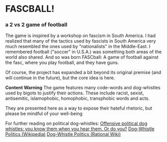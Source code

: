 # FASCBALL!
### a 2 vs 2 game of football

The game is inspired by a workshop on fascism in South America. I had realized that many of the tactics used by fascists in South America very much resembled the ones used by "nationalists" in the Middle-East. I remembered football ("soccer" in U.S.A.) was something both areas of the world also shared. And so was born FASCball: A game of football against the fasc, where you play football, and they have guns.

Of course, the project has expanded a bit beyond its original premise (and will continue in the future), but the core idea is here.

**Content Warning** The game features many code-words and dog-whistles used by bigots to justify their actions. These include racist, sexist, antisemitic, islamophobic, homophobic, transphobic words and acts.

They are presented here as a way to expose their hateful rhetoric, but please be mindful of your well-being

For further reading on political dog-whistles:
[Offensive political dog whistles: you know them when you hear them. Or do you?](https://www.vox.com/the-big-idea/2016/11/7/13549154/dog-whistles-campaign-racism)
[Dog-Whistle Politics (Wikipedia)](https://en.wikipedia.org/wiki/Dog-whistle_politics)
[Dog-Whistle Politics (Rational Wiki)](https://rationalwiki.org/wiki/Dog_whistle_politics)
